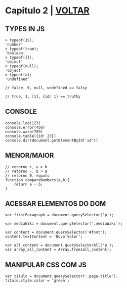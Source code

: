 # Capitulo 2 | [VOLTAR](../readme.md)


## TYPES IN JS
```
> typeof(15);
'number'
> typeof(true);
'boolean'
> typeof({});
'object'
> typeof(null);
'object'
> typeof(a);
'undefined'

// false, 0, null, undefined == falsy

// true, 1, [1], {id: 1} == truthy
```

## CONSOLE
```
console.log(123)
console.error(456)
console.warn(789)
console.table({id: 23})
console.dir(document.getElementById('id'))
```

## MENOR/MAIOR
```
// retorno +, a > b
// retorno -, b > a
// retorno 0, equals
function compareNumbers(a,b){
    return a - b;
}
```

## ACESSAR ELEMENTOS DO DOM
```
var firstParagraph = document.querySelector('p');

var mediaWiki = document.querySelector('.mediaWiki');

var content = document.querySelector('#font');
content.textContent = 'Novo Valor';

var all_content = document.querySelectorAll('p');
var array_all_content = Array.from(all_content);
```

## MANIPULAR CSS COM JS
```
var titulo = document.querySelector('.page-title');
titulo.style.color = 'green';
```
